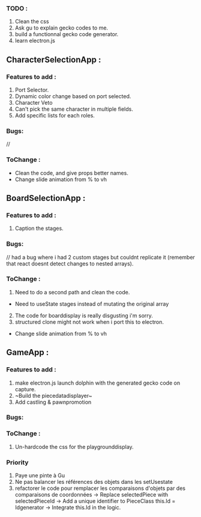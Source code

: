 ### TODO :
1. Clean the css
2. Ask gu to explain gecko codes to me.
3. build a functionnal gecko code generator.
4. learn electron.js

## CharacterSelectionApp : 

### Features to add :
1. Port Selector.
2. Dynamic color change based on port selected.
3. Character Veto
4. Can't pick the same character in multiple fields.
5. Add specific lists for each roles.

### Bugs:
//
### ToChange :
- Clean the code, and give props better names.
- Change slide animation from % to vh

## BoardSelectionApp : 

### Features to add :
1. Caption the stages.

### Bugs:
// had a bug where i had 2 custom stages but couldnt replicate it (remember that react doesnt detect changes to nested arrays).
### ToChange :
1. Need to do a second path and clean the code.
- Need to useState stages instead of mutating the original array
2. The code for boarddisplay is really disgusting i'm sorry.
3. structured clone might not work when i port this to electron.
- Change slide animation from % to vh

## GameApp : 

### Features to add :
1. make electron.js launch dolphin with the generated gecko code on capture.
2. ~Build the piecedatadisplayer~ 
3. Add castling & pawnpromotion

### Bugs:


### ToChange :
1. Un-hardcode the css for the playgrounddisplay.

### Priority
1. Paye une pinte à Gu
2. Ne pas balancer les références des objets dans les setUsestate
3. refactorer le code pour remplacer les comparaisons d'objets par des comparaisons de coordonnées -> Replace selectedPiece with selectedPieceId
                                                                                                   -> Add a unique identifier to PieceClass this.Id = Idgenerator
                                                                                                   -> Integrate this.Id in the logic.